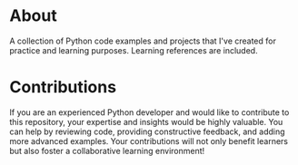 # About
A collection of Python code examples and projects that I've created for practice and learning purposes.  Learning references are included.

# Contributions
If you are an experienced Python developer and would like to contribute to this repository, your expertise and insights would be highly valuable. You can help by reviewing code, providing constructive feedback, and adding more advanced examples. Your contributions will not only benefit learners but also foster a collaborative learning environment!
